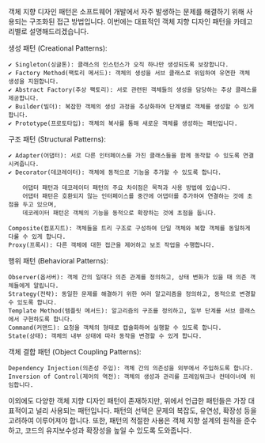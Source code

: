 객체 지향 디자인 패턴은 소프트웨어 개발에서 자주 발생하는 문제를 해결하기 위해 사용되는 구조화된 접근 방법입니다. 이번에는 대표적인 객체 지향 디자인 패턴을 카테고리별로 설명해드리겠습니다.

생성 패턴 (Creational Patterns):

    ✔ Singleton(싱글톤): 클래스의 인스턴스가 오직 하나만 생성되도록 보장합니다.
    ✔ Factory Method(팩토리 메서드): 객체의 생성을 서브 클래스로 위임하여 유연한 객체 생성을 지원합니다.
    ✔ Abstract Factory(추상 팩토리): 서로 관련된 객체들의 생성을 담당하는 추상 클래스를 제공합니다.
    ✔ Builder(빌더): 복잡한 객체의 생성 과정을 추상화하여 단계별로 객체를 생성할 수 있게 합니다.
    ✔ Prototype(프로토타입): 객체의 복사를 통해 새로운 객체를 생성하는 패턴입니다.


구조 패턴 (Structural Patterns):

    ✔ Adapter(어댑터): 서로 다른 인터페이스를 가진 클래스들을 함께 동작할 수 있도록 연결시켜줍니다.
    ✔ Decorator(데코레이터): 객체에 동적으로 기능을 추가할 수 있도록 합니다.

        어댑터 패턴과 데코레이터 패턴의 주요 차이점은 목적과 사용 방법에 있습니다. 
        어댑터 패턴은 호환되지 않는 인터페이스를 중간에 어댑터를 추가하여 연결하는 것에 초점을 두고 있으며, 
        데코레이터 패턴은 객체의 기능을 동적으로 확장하는 것에 초점을 둡니다.

    Composite(컴포지트): 객체들을 트리 구조로 구성하여 단일 객체와 복합 객체를 동일하게 다룰 수 있게 합니다.
    Proxy(프록시): 다른 객체에 대한 접근을 제어하고 보조 작업을 수행합니다.


행위 패턴 (Behavioral Patterns):

    Observer(옵서버): 객체 간의 일대다 의존 관계를 정의하고, 상태 변화가 있을 때 의존 객체들에게 알립니다.
    Strategy(전략): 동일한 문제를 해결하기 위한 여러 알고리즘을 정의하고, 동적으로 변경할 수 있도록 합니다.
    Template Method(템플릿 메서드): 알고리즘의 구조를 정의하고, 일부 단계를 서브 클래스에서 구현하도록 합니다.
    Command(커맨드): 요청을 객체의 형태로 캡슐화하여 실행할 수 있도록 합니다.
    State(상태): 객체의 내부 상태에 따라 동작을 변경할 수 있게 합니다.


객체 결합 패턴 (Object Coupling Patterns):

    Dependency Injection(의존성 주입): 객체 간의 의존성을 외부에서 주입하도록 합니다.
    Inversion of Control(제어의 역전): 객체의 생성과 관리를 프레임워크나 컨테이너에 위임합니다.

이외에도 다양한 객체 지향 디자인 패턴이 존재하지만, 위에서 언급한 패턴들은 가장 대표적이고 널리 사용되는 패턴입니다. 
패턴의 선택은 문제의 복잡도, 유연성, 확장성 등을 고려하여 이루어져야 합니다. 또한, 패턴의 적절한 사용은 객체 지향 설계의 원칙을 준수하고, 코드의 유지보수성과 확장성을 높일 수 있도록 도와줍니다.